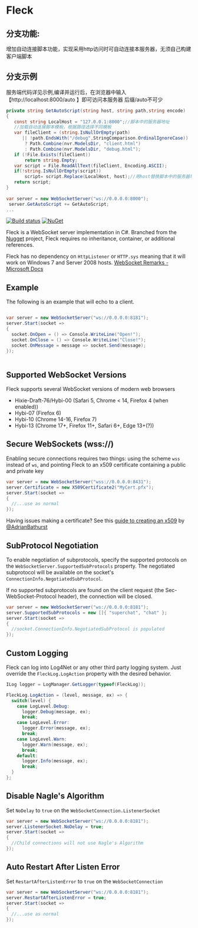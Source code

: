 Fleck
===

分支功能:
---
增加自动连接脚本功能，实现采用http访问时可自动连接本服务器，无须自己构建客户端脚本

分支示例
---
服务端代码详见示例,编译并运行后，在浏览器中输入【http://localhost:8000/auto 】即可访问本服务器
后缀/auto不可少
```cs
private string GetAutoScript(string host, string path,string encode)
{
   const string LocalHost = "127.0.0.1:8000";//脚本中的服务器地址
   //加载自动连接脚本模板，根据路径选择不同模板
   var fileClient = (string.IsNullOrEmpty(path) 
      || !path.EndsWith("/debug",StringComparison.OrdinalIgnoreCase))
       ? Path.Combine(nvr.ModelsDir, "client.html")
       : Path.Combine(nvr.ModelsDir, "debug.html");
   if (!File.Exists(fileClient))
       return string.Empty;
   var script = File.ReadAllText(fileClient, Encoding.ASCII);     
   if(!string.IsNullOrEmpty(script))
       script= script.Replace(LocalHost, host);//用host替换脚本中的服务器地址
   return script;
}
        
var server = new WebSocketServer("ws://0.0.0.0:8000");
 server.GetAutoScript += GetAutoScript;
...
```

[![Build status](https://ci.appveyor.com/api/projects/status/k0s8hq5y4emak5j3/branch/master?svg=true)](https://ci.appveyor.com/project/statianzo/fleck/branch/master) [![NuGet](https://img.shields.io/nuget/v/Fleck.svg)](https://www.nuget.org/packages/Fleck/)

Fleck is a WebSocket server implementation in C#. Branched from the
[Nugget][nugget] project, Fleck requires no inheritance, container, or
additional references.

Fleck has no dependency on `HttpListener` or `HTTP.sys` meaning that it
will work on Windows 7 and Server 2008 hosts. [WebSocket Remarks - Microsoft Docs](https://docs.microsoft.com/en-us/dotnet/api/system.net.websockets.websocket?redirectedfrom=MSDN&view=netframework-4.5#remarks)

Example
---

The following is an example that will echo to a client.

```c#

var server = new WebSocketServer("ws://0.0.0.0:8181");
server.Start(socket =>
{
  socket.OnOpen = () => Console.WriteLine("Open!");
  socket.OnClose = () => Console.WriteLine("Close!");
  socket.OnMessage = message => socket.Send(message);
});
        
```

Supported WebSocket Versions
---

Fleck supports several WebSocket versions of modern web browsers

- Hixie-Draft-76/Hybi-00 (Safari 5, Chrome < 14, Firefox 4 (when enabled))
- Hybi-07 (Firefox 6)
- Hybi-10 (Chrome 14-16, Firefox 7)
- Hybi-13 (Chrome 17+, Firefox 11+, Safari 6+, Edge 13+(?))

Secure WebSockets (wss://)
---

Enabling secure connections requires two things: using the scheme `wss` instead
of `ws`, and pointing Fleck to an x509 certificate containing a public and
private key

```cs
var server = new WebSocketServer("wss://0.0.0.0:8431");
server.Certificate = new X509Certificate2("MyCert.pfx");
server.Start(socket =>
{
  //...use as normal
});
```

Having issues making a certificate? See this
[guide to creating an x509](https://github.com/statianzo/Fleck/issues/214#issuecomment-364413879)
by [@AdrianBathurst](https://github.com/AdrianBathurst)

SubProtocol Negotiation
---

To enable negotiation of subprotocols, specify the supported protocols on
the `WebSocketServer.SupportedSubProtocols` property. The negotiated
subprotocol will be available on the socket's `ConnectionInfo.NegotiatedSubProtocol`.

If no supported subprotocols are found on the client request (the
Sec-WebSocket-Protocol header), the connection will be closed.

```cs
var server = new WebSocketServer("ws://0.0.0.0:8181");
server.SupportedSubProtocols = new []{ "superchat", "chat" };
server.Start(socket =>
{
  //socket.ConnectionInfo.NegotiatedSubProtocol is populated
});
```

Custom Logging
---

Fleck can log into Log4Net or any other third party logging system. Just override the `FleckLog.LogAction` property with the desired behavior.

```cs
ILog logger = LogManager.GetLogger(typeof(FleckLog));

FleckLog.LogAction = (level, message, ex) => {
  switch(level) {
    case LogLevel.Debug:
      logger.Debug(message, ex);
      break;
    case LogLevel.Error:
      logger.Error(message, ex);
      break;
    case LogLevel.Warn:
      logger.Warn(message, ex);
      break;
    default:
      logger.Info(message, ex);
      break;
  }
};

```

Disable Nagle's Algorithm
---

Set `NoDelay` to `true` on the `WebSocketConnection.ListenerSocket`

```cs
var server = new WebSocketServer("ws://0.0.0.0:8181");
server.ListenerSocket.NoDelay = true;
server.Start(socket =>
{
  //Child connections will not use Nagle's Algorithm
});
```

Auto Restart After Listen Error
---

Set `RestartAfterListenError` to `true` on the `WebSocketConnection`

```cs
var server = new WebSocketServer("ws://0.0.0.0:8181");
server.RestartAfterListenError = true;
server.Start(socket =>
{
  //...use as normal
});
```

[nugget]: http://nugget.codeplex.com/ 
